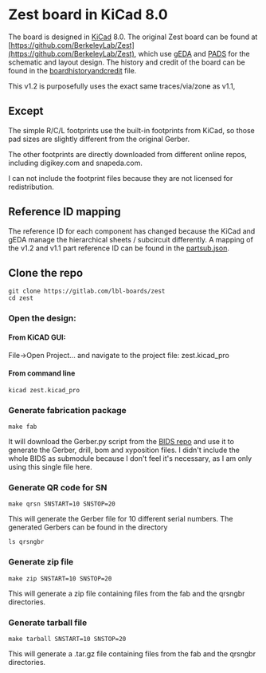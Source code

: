# Zest board in KiCad 8.0
The board is designed in [KiCad](https://www.kicad.org/) 8.0.
The original Zest board can be found at [https://github.com/BerkeleyLab/Zest](https://github.com/BerkeleyLab/Zest),
which use [gEDA](https://en.wikipedia.org/wiki/GEDA) and [PADS](https://en.wikipedia.org/wiki/PADS_(CAD_software)) for the schematic and layout design.
The history and credit of the board can be found in the [boardhistoryandcredit](./boardhistoryandcredit) file.

This v1.2 is purposefully uses the exact same traces/via/zone as v1.1,
## Except

The simple R/C/L footprints use the built-in footprints from KiCad, so those pad sizes are slightly different from the original Gerber.

The other footprints are directly downloaded from different online repos, including digikey.com and snapeda.com.

I can not include the footprint files because they are not licensed
for redistribution.

## Reference ID mapping

The reference ID for each component has changed because the KiCad and gEDA manage the hierarchical sheets / subcircuit differently. 
A mapping of the v1.2 and v1.1 part reference ID can be found in the [partsub.json](./partsub.json).

## Clone the repo
```
git clone https://gitlab.com/lbl-boards/zest
cd zest
```

### Open the design:
#### From KiCAD GUI:
File->Open Project...
and navigate to the project file: zest.kicad_pro
#### From command line
`kicad zest.kicad_pro`

### Generate fabrication package
`make fab`

It will download the Gerber.py script from the [BIDS repo](https://gitlab.com/lbl-bids/kicad_library) and use it to generate the Gerber, drill, bom and xyposition files. I didn't include the whole BIDS as submodule because I don't feel it's necessary, as I am only using this single file here.

### Generate QR code for SN

`make qrsn SNSTART=10 SNSTOP=20`

This will generate the Gerber file for 10 different serial numbers. The generated Gerbers can be found in the directory

`ls qrsngbr`

### Generate zip file
`make zip SNSTART=10 SNSTOP=20`

This will generate a zip file containing files from the fab and the qrsngbr directories.

### Generate tarball file
`make tarball SNSTART=10 SNSTOP=20`

This will generate a .tar.gz file containing files from the fab and the qrsngbr directories.

